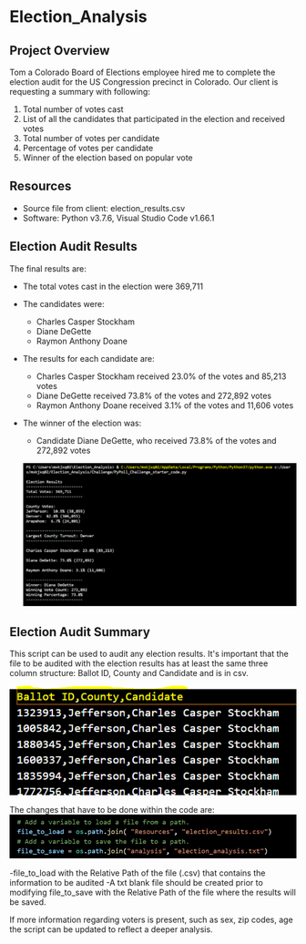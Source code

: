 # Election_Analysis

## Project Overview
Tom a Colorado Board of Elections employee hired me to complete the election audit for the US Congression precinct in Colorado. Our client is requesting a summary with following:

1. Total number of votes cast
2. List of all the candidates that participated in the election and received votes
3. Total number of votes per candidate
4. Percentage of votes per candidate
5. Winner of the election based on popular vote

## Resources
- Source file from client: election_results.csv
- Software: Python v3.7.6, Visual Studio Code v1.66.1

## Election Audit Results
The final results are:
- The total votes cast in the election were 369,711
- The candidates were:
  - Charles Casper Stockham
  - Diane DeGette
  - Raymon Anthony Doane
- The results for each candidate are:
  - Charles Casper Stockham received 23.0% of the votes and 85,213 votes
  - Diane DeGette received 73.8% of the votes and 272,892 votes
  - Raymon Anthony Doane received 3.1% of the votes and 11,606 votes
- The winner of the election was:
  - Candidate Diane DeGette, who received 73.8% of the votes and 272,892 votes

  ![Alt text](https://github.com/Jimena-QM/Election_Analysis/blob/main/Resources/Election_results_terminal.PNG "Terminal Election Results")

## Election Audit Summary
This script can be used to audit any election results. It's important that the file to be audited with the election results has at least the same three column structure: Ballot ID, County and Candidate and is in csv.

![Alt text](https://github.com/Jimena-QM/Election_Analysis/blob/main/Resources/election_results_structure.PNG "Structure")

The changes that have to be done within the code are: 
![Alt text](https://github.com/Jimena-QM/Election_Analysis/blob/main/Resources/Lines%20of%20Code%20to%20Change.PNG "Lines to Change")

-file_to_load with the Relative Path of the file (.csv) that contains the information to be audited
-A txt blank file should be created prior to modifying file_to_save with the Relative Path of the file where the results will be saved.

If more information regarding voters is present, such as sex, zip codes, age the script can be updated to reflect a deeper analysis. 
